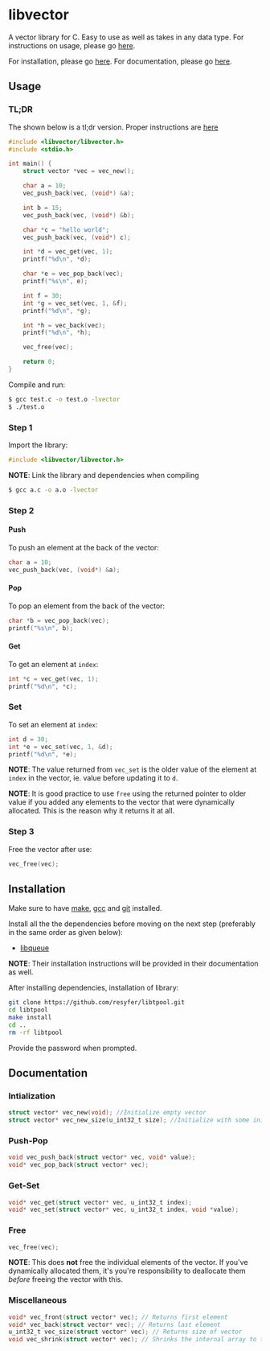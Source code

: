 # libvector

A vector library for C. Easy to use as well as takes in any data type. For instructions on usage, please go [here](#usage).

For installation, please go [here](#installation). For documentation, please go [here](#documentation).

## Usage

### TL;DR

The shown below is a tl;dr version. Proper instructions are [here](#step-1)

```c
#include <libvector/libvector.h>
#include <stdio.h>

int main() {
	struct vector *vec = vec_new();

	char a = 10;
	vec_push_back(vec, (void*) &a);

	int b = 15;
	vec_push_back(vec, (void*) &b);

	char *c = "hello world";
	vec_push_back(vec, (void*) c);

	int *d = vec_get(vec, 1);
	printf("%d\n", *d);

	char *e = vec_pop_back(vec);
	printf("%s\n", e);

	int f = 30;
	int *g = vec_set(vec, 1, &f);
	printf("%d\n", *g);

	int *h = vec_back(vec);
	printf("%d\n", *h);

	vec_free(vec);

	return 0;
}
```

Compile and run:

```bash
$ gcc test.c -o test.o -lvector
$ ./test.o
```

### Step 1

Import the library:

```c
#include <libvector/libvector.h>
```

**NOTE**: Link the library and dependencies when compiling

```bash
$ gcc a.c -o a.o -lvector
```

### Step 2

#### Push

To push an element at the back of the vector:

```c
char a = 10;
vec_push_back(vec, (void*) &a);
```

#### Pop

To pop an element from the back of the vector:

```c
char *b = vec_pop_back(vec);
printf("%s\n", b);
```

#### Get

To get an element at `index`:

```c
int *c = vec_get(vec, 1);
printf("%d\n", *c);
```

### Set

To set an element at `index`:

```c
int d = 30;
int *e = vec_set(vec, 1, &d);
printf("%d\n", *e);
```

**NOTE**: The value returned from `vec_set` is the older value of the element at `index` in the vector, ie. value before updating it to `d`.

**NOTE**: It is good practice to use `free` using the returned pointer to older value if you added any elements to the vector that were dynamically allocated. This is the reason why it returns it at all.

### Step 3

Free the vector after use:

```c
vec_free(vec);
```

## Installation

Make sure to have [make](https://www.gnu.org/software/make/), [gcc](https://www.gnu.org/software/gcc/) and [git](https://git-scm.com/) installed.

Install all the the dependencies before moving on the next step (preferably in the same order as given below):

- [libqueue](https://github.com/resyfer/libqueue.git)

**NOTE**: Their installation instructions will be provided in their documentation as well.

After installing dependencies, installation of library:

```bash
git clone https://github.com/resyfer/libtpool.git
cd libtpool
make install
cd ..
rm -rf libtpool
```

Provide the password when prompted.

## Documentation

### Intialization

```c
struct vector* vec_new(void); //Initialize empty vector
struct vector* vec_new_size(u_int32_t size); //Initialize with some initial size
```

### Push-Pop

```c
void vec_push_back(struct vector* vec, void* value);
void* vec_pop_back(struct vector* vec);
```

### Get-Set

```c
void* vec_get(struct vector* vec, u_int32_t index);
void* vec_set(struct vector* vec, u_int32_t index, void *value);
```

### Free

```c
vec_free(vec);
```

**NOTE**: This does **not** free the individual elements of the vector. If you've dynamically allocated them, it's you're responsibility to deallocate them _before_ freeing the vector with this.

### Miscellaneous

```c
void* vec_front(struct vector* vec); // Returns first element
void* vec_back(struct vector* vec); // Returns last element
u_int32_t vec_size(struct vector* vec); // Returns size of vector
void vec_shrink(struct vector* vec); // Shrinks the internal array to the number of elements pushed in it.
```
